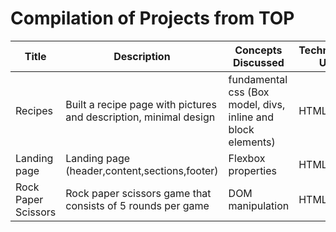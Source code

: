 
# Compilation of Projects from TOP

| Title                | Description                          | Concepts Discussed     | Technologies Used | Live Page                              | Repository                          |
|----------------------|--------------------------------------|------------------------|-------------------|----------------------------------------|-------------------------------------|
| Recipes         | Built a recipe page with pictures and description, minimal design  | fundamental css (Box model, divs, inline and block elements) | HTML, CSS         | [Live Demo](https://bmbenkyou.github.io/the-odin-project-ls/recipes-proj/)       | [GitHub](https://github.com/BMBenkyou/the-odin-project-ls/tree/main/recipes-proj)  |
|Landing page         | Landing page (header,content,sections,footer)            | Flexbox properties | HTML, CSS | [Live Demo](https://bmbenkyou.github.io/the-odin-project-ls/landing-page/)       | [GitHub](https://github.com/BMBenkyou/the-odin-project-ls/tree/main/landing-page)  |
|Rock Paper Scissors        | Rock paper scissors game that consists of 5 rounds per game          | DOM manipulation  | HTML, CSS | [Live Demo](https://bmbenkyou.github.io/the-odin-project-ls/rock-paper-scissors/)       | [GitHub](https://github.com/BMBenkyou/the-odin-project-ls/tree/main/rock-paper-scissors)  |
